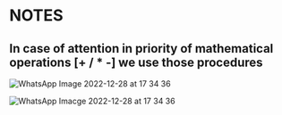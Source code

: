 
# NOTES

## In case of attention in priority of mathematical operations [+ / * -] we use those procedures

![WhatsApp Image 2022-12-28 at 17 34 36](https://user-images.githubusercontent.com/99830416/209836315-8e85d13e-aad3-4139-ab3f-608b44ebca37.jpg)

![WhatsApp Imacge 2022-12-28 at 17 34 36](https://user-images.githubusercontent.com/99830416/209836321-0d911eba-9d03-486e-b290-f3fd586bcf53.jpg)
